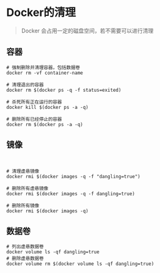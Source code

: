 # Docker的清理

> Docker 会占用一定的磁盘空间，若不需要可以进行清理

## 容器

```shell
# 强制删除并清理容器，包括数据卷
docker rm -vf container-name

# 清理退出的容器
docker rm $(docker ps -q -f status=exited)

# 杀死所有正在运行的容器
docker kill $(docker ps -a -q)

# 删除所有已经停止的容器
docker rm $(docker ps -a -q)
```





## 镜像

```shell


# 清理虚悬镜像
docker rmi $(docker images -q -f "dangling=true")

# 删除所有虚悬镜像
docker rmi $(docker images -q -f dangling=true)

# 删除所有镜像
docker rmi $(docker images -q)
```



## 数据卷



```shell
# 列出虚悬数据卷
docker volume ls -qf dangling=true
# 删除虚悬数据卷
docker volume rm $(docker volume ls -qf dangling=true)
```





